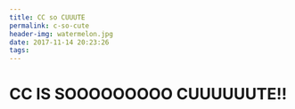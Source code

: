 ```yaml
---
title: CC so CUUUTE
permalink: c-so-cute
header-img: watermelon.jpg
date: 2017-11-14 20:23:26
tags:
---
```


# CC IS SOOOOOOOOO CUUUUUUTE!!
